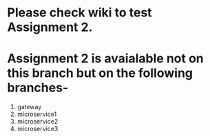 # Please check wiki to test Assignment 2. 
# Assignment 2 is avaialable not on this branch but on the following branches- 
  1) gateway
  2) microservice1
  3) microservice2
  4) microservice3
